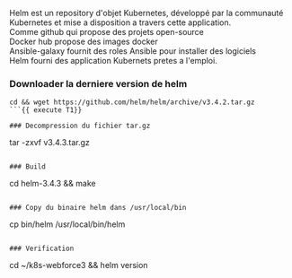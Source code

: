 Helm est un repository d'objet Kubernetes, développé par la communauté Kubernetes
et mise a disposition a travers cette application.   
Comme github qui propose des projets open-source  
Docker hub propose des images docker   
Ansible-galaxy  fournit des roles Ansible pour installer des logiciels  
Helm fourni des application Kubernets pretes a l'emploi.

### Downloader la derniere version de helm 
```
cd && wget https://github.com/helm/helm/archive/v3.4.2.tar.gz
```{{ execute T1}}

### Decompression du fichier tar.gz
```
tar -zxvf v3.4.3.tar.gz
```{{ execute T1 }}

### Build 
```
cd helm-3.4.3 && make 
```{{ execute T1}}

### Copy du binaire helm dans /usr/local/bin
```
cp bin/helm /usr/local/bin/helm
```{{ execute T1}}

### Verification 
```
cd ~/k8s-webforce3 && helm version 
```{{ execute T1 }}




 

